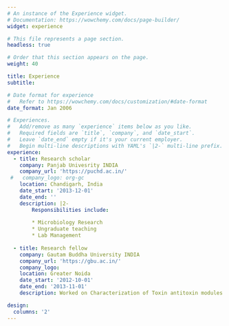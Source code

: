 ```yaml
---
# An instance of the Experience widget.
# Documentation: https://wowchemy.com/docs/page-builder/
widget: experience

# This file represents a page section.
headless: true

# Order that this section appears on the page.
weight: 40

title: Experience
subtitle:

# Date format for experience
#   Refer to https://wowchemy.com/docs/customization/#date-format
date_format: Jan 2006

# Experiences.
#   Add/remove as many `experience` items below as you like.
#   Required fields are `title`, `company`, and `date_start`.
#   Leave `date_end` empty if it's your current employer.
#   Begin multi-line descriptions with YAML's `|2-` multi-line prefix.
experience:
  - title: Research scholar
    company: Panjab Univesrity INDIA
    company_url: 'https://puchd.ac.in/'
 #   company_logo: org-gc
    location: Chandigarh, India
    date_start: '2013-12-01'
    date_end: ''
    description: |2-
        Responsibilities include:
        
        * Microbiology Research
        * Ungraduate teaching
        * Lab Management
        
  - title: Research fellow
    company: Gautam Buddha University INDIA
    company_url: 'https://gbu.ac.in/'
    company_logo: 
    location: Greater Noida
    date_start: '2012-10-01'
    date_end: '2013-11-01'
    description: Worked on Characterization of Toxin antitoxin modules of *Xenorhabdus nematophila.

design:
  columns: '2'
---
```


